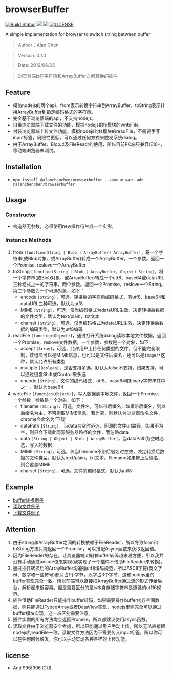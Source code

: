 # browserBuffer

[![Build Status](https://travis-ci.com/alanchenchen/browserBuffer.svg?branch=master)](https://travis-ci.com/alanchenchen/browserBuffer)
![](https://img.shields.io/npm/v/@alanchenchen/browserbuffer.svg)
![](https://img.shields.io/npm/dt/@alanchenchen/browserbuffer.svg)
[![LICENSE](https://img.shields.io/badge/license-Anti%20996-blue.svg)](https://github.com/996icu/996.ICU/blob/master/LICENSE)

A simple implementation for browser to switch string between buffer
> Author：Alan Chen

> Version: 0.1.0

> Date: 2019/06/05

> 浏览器端js在字符串和ArrayBuffer之间转换的插件

## Feature
* 模仿nodejs的两个api，from表示转换字符串到ArrayBuffer，toString表示转换ArrayBuffer到指定编码格式的字符串。
* 完全基于浏览器端的api，不支持nodejs。
* 自带浏览器端下载文件的功能，模拟nodejs的fs模块的writeFile。
* 封装浏览器端上传文件功能，模拟nodejs的fs模块的readFile，不需要手写input标签，局限性更低，可以通过任何方式来触发系统dialog。
* 由于ArrayBuffer、Blob以及FileReadr的使用，所以目前PC端只兼容IE10+，移动端浏览器未测试。

## Installation
* `npm install @alanchenchen/browserbuffer --save` or `yarn add @alanchenchen/browserbuffer`

## Usage
### Constructor
* 构造器无参数，必须使用new操作符生成一个实例。

### Instance Methods
1. from `[function(String | Blob | ArrayBuffer) ArrayBuffer]`，将一个字符串(或Blob对象、或ArrayBuffer)转成一个ArrayBuffer，一个参数。返回一个Promise, reslove一个ArrayBuffer
2. toString `[function(String | Blob | ArrayBuffer, Object) String]`，将一个字符串(或Blob对象、或ArrayBuffer)转成一个utf8、base64或dataURL三种格式之一的字符串，两个参数。返回一个Promise，reslove一个String。第二个参数为一个可选对象，如下：
    * encode `[String]`，可选，转换后的字符串编码格式，有utf8、base64和dataURL三种可选，默认为utf8
    * MIME `[String]`，可选，仅当编码格式为dataURL生效，决定转换后数据的文件类型，默认为text/plain，txt文本
    * charset `[String]`，可选，仅当编码格式为dataURL生效，决定转换后数据的编码类型，默认为utf8编码
3. readFile `[function(Object)]`，通过打开系统dialog读取本地文件数据，返回一个Promise，reslove文件数据，一个参数，参数是一个对象，如下：
    * accept `[Array]`，可选，允许用户上传任何类型的文件，但不能完全限制，数组项可以是MIME信息，也可以是文件后缀名，还可以是`image/*`这种，默认允许所有类型
    * multiple `[Boolean]`，是否支持多选，默认为false不支持，如果支持，可以通过键盘Shift或Control来多选
    * encode `[String]`，文件的编码格式，utf8、base64和binary字符串其中之一，默认为base64
4. writeFile `[function(Object)]`，写入数据到本地文件，返回一个Promise，一个参数，参数是一个对象，如下：
    * filename `[String]`，可选，文件名，可以带后缀名，如果带后缀名，则以后缀名为主，不带则取MIME信息。若为空，则默认为浏览器命名文件，chrome会命名为'下载'
    * dataPath `[String]`，当data为空时必选，同源的文件url路径，如果不为空，则只会下载此同源服务器路径的文件，而忽略data
    * data `[String | Object | Blob | ArrayBuffer]`，当dataPath为空时必选，写入的数据
    * MIME `[String]`，可选，仅当filename不带后缀名时生效，决定转换后数据的文件类型，默认为text/plain，txt文本。filename如果带上后缀名，则会覆盖MIME
    * charset `[String]`，可选，文件的编码格式，默认为utf8
## Example
* [buffer转换例子](./example/bufferAndString.js)
* [读取文件例子](./example/uploadFile.js)
* [下载文件例子](./example/download.js)

## Attention
1. 由于string和ArrayBuffer之间的转换依赖于FileReader，所以导致form和toString方法只能返回一个Promise，可以搭配Async函数来获取返回值。
2. 因为FileReader的存在，让浏览器端js操作buffer转码越来越方便，所以我并没有手动通过unicde值来实现(我实现了一个插件不借助FileReader来转换)。
3. 通过插件转换后的ArrayBuffer均遵循utf8编码规范，所以ASCII字符(英文字母、数字和一些符号)都只占1个字节，汉字占3个字节，这和nodejs里的buffer实现完全一致。所以前端可以直接把ArrayBuffer通过流的形式传给后台，解析起来很容易。但是需要区分的是js本身存储字符串是遵循的utf16规范。
4. 插件借助FileReader只能操作buffer转码，如果需要操作buffer内存空间数据，则只能通过TypedArray或者DataView实现，nodejs里则完全可以通过buffer模块实现，这一点区别需要注意。
5. 插件实例的所有方法均会返回Promise，所以都建议使用async函数。
6. 读取文件由于浏览器安全考虑，所以只能通过用户手动上传，所以无法直接跟nodejs的readFile一致。读取文件方法因为不需要传入input标签，所以你可以在任何时候触发，你可以手动实现各种各样的上传功能。

## license
* Anti 996(996.ICU)


